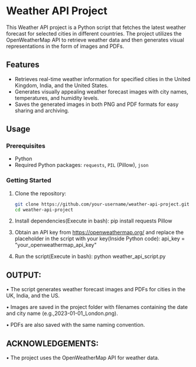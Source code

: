 # Weather API Project

This Weather API project is a Python script that fetches the latest weather forecast for selected cities in different countries. The project utilizes the OpenWeatherMap API to retrieve weather data and then generates visual representations in the form of images and PDFs.

## Features

- Retrieves real-time weather information for specified cities in the United Kingdom, India, and the United States.
- Generates visually appealing weather forecast images with city names, temperatures, and humidity levels.
- Saves the generated images in both PNG and PDF formats for easy sharing and archiving.

## Usage

### Prerequisites

- Python
- Required Python packages: `requests`, `PIL` (Pillow), `json`

### Getting Started

1. Clone the repository:

   ```bash
   git clone https://github.com/your-username/weather-api-project.git
   cd weather-api-project

2. Install dependencies(Execute in bash):
    pip install requests Pillow

3. Obtain an API key from https://openweathermap.org/ and replace the placeholder in the script with your key(Inside Python code):
    api_key = "your_openweathermap_api_key" 

4. Run the script(Execute in bash):
    python weather_api_script.py

## OUTPUT:
• The script generates weather forecast images and PDFs for cities in the UK, India, and the US.

• Images are saved in the project folder with filenames containing the date and city name (e.g.,2023-01-01_London.png).

• PDFs are also saved with the same naming convention.

## ACKNOWLEDGEMENTS:
• The project uses the OpenWeatherMap API for weather data.






